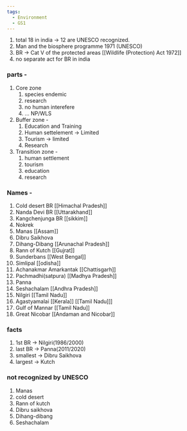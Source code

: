 ```yaml
---
tags:
  - Environment
  - GS1
---
```

1. total 18 in india -> 12 are UNESCO recognized.
2. Man and the biosphere programme 1971 (UNESCO)
3. BR -> Cat V of the protected areas [[Wildlife (Protection) Act 1972]]
4. no separate act for BR in india

### parts - 
1. Core zone
	1. species endemic
	2. research 
	3. no human interefere
	4. ... NP/WLS
2. Buffer zone -
	1. Education and Training
	2. Human settelement -> Limited
	3. Tourism -> limited
	4. Research
3. Transition zone -
	1. human settlement
	2. tourism
	3. education 
	4. research

### Names - 
1. Cold desert BR [[Himachal Pradesh]]
2. Nanda Devi BR [[Uttarakhand]]
3. Kangchenjunga BR [[sikkim]]
4. Nokrek 
5. Manas [[Assam]]
6. Dibru Saikhova
7. Dihang-Dibang [[Arunachal Pradesh]]
8. Rann of Kutch [[Gujrat]]
9. Sunderbans [[West Bengal]]
10. Simlipal [[odisha]]
11. Achanakmar Amarkantak [[Chattisgarh]]
12. Pachmadhi(satpura) [[Madhya Pradesh]]
13. Panna 
14. Seshachalam [[Andhra Pradesh]]
15. Nilgiri [[Tamil Nadu]]
16. Agastyamalai [[Kerala]] [[Tamil Nadu]]]
17. Gulf of Mannar [[Tamil Nadu]]
18. Great Nicobar [[Andaman and Nicobar]]


### facts
1. 1st BR -> Nilgiri(1986/2000)
2. last BR -> Panna(2011/2020)
3. smallest -> Dibru Saikhova
4. largest -> Kutch

### not recognized by UNESCO
1. Manas
2. cold desert
3. Rann of kutch
4. Dibru saikhova
5. Dihang-dibang
6. Seshachalam
